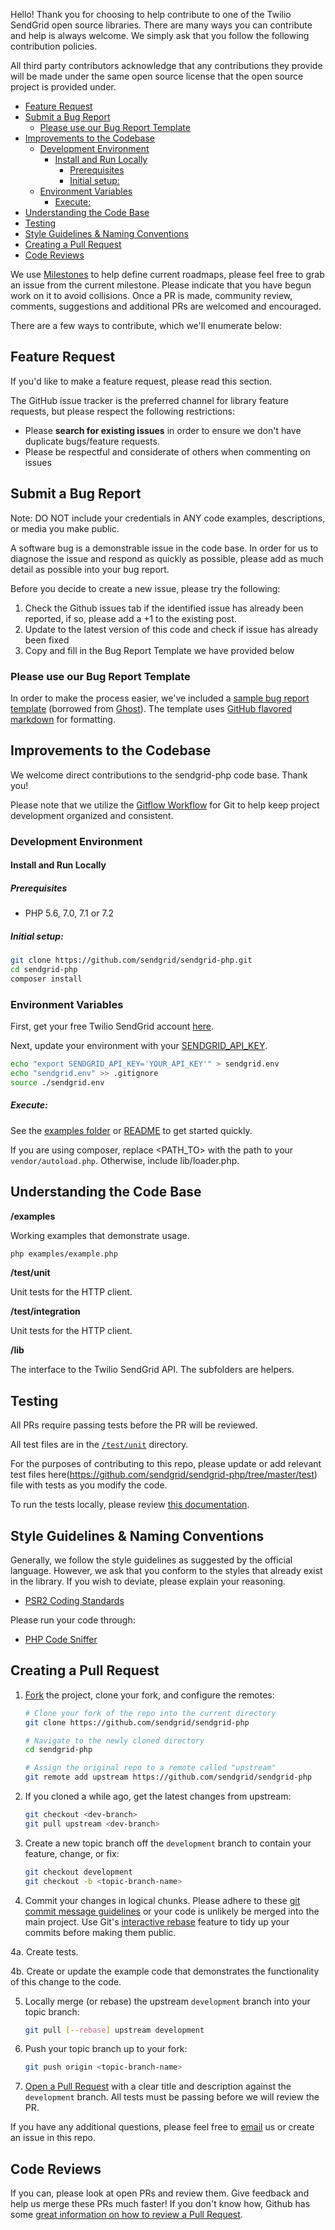 Hello! Thank you for choosing to help contribute to one of the Twilio SendGrid open source libraries. There are many ways you can contribute and help is always welcome. We simply ask that you follow the following contribution policies.

All third party contributors acknowledge that any contributions they provide will be made under the same open source license that the open source project is provided under.

- [Feature Request](#feature-request)
- [Submit a Bug Report](#submit-a-bug-report)
  - [Please use our Bug Report Template](#please-use-our-bug-report-template)
- [Improvements to the Codebase](#improvements-to-the-codebase)
  - [Development Environment](#development-environment)
    - [Install and Run Locally](#install-and-run-locally)
      - [Prerequisites](#prerequisites)
      - [Initial setup:](#initial-setup)
  - [Environment Variables](#environment-variables)
      - [Execute:](#execute)
- [Understanding the Code Base](#understanding-the-code-base)
- [Testing](#testing)
- [Style Guidelines & Naming Conventions](#style-guidelines--naming-conventions)
- [Creating a Pull Request<a name="creating_a_pull_request"></a>](#creating-a-pull-requesta-name%22creatingapullrequest%22a)
- [Code Reviews](#code-reviews)

<a name="roadmap"></a>
We use [Milestones](https://github.com/sendgrid/sendgrid-php/milestones) to help define current roadmaps, please feel free to grab an issue from the current milestone. Please indicate that you have begun work on it to avoid collisions. Once a PR is made, community review, comments, suggestions and additional PRs are welcomed and encouraged.

There are a few ways to contribute, which we'll enumerate below:

<a name="feature-request"></a>
## Feature Request

If you'd like to make a feature request, please read this section.

The GitHub issue tracker is the preferred channel for library feature requests, but please respect the following restrictions:

- Please **search for existing issues** in order to ensure we don't have duplicate bugs/feature requests.
- Please be respectful and considerate of others when commenting on issues

<a name="submit-a-bug-report"></a>
## Submit a Bug Report

Note: DO NOT include your credentials in ANY code examples, descriptions, or media you make public.

A software bug is a demonstrable issue in the code base. In order for us to diagnose the issue and respond as quickly as possible, please add as much detail as possible into your bug report.

Before you decide to create a new issue, please try the following:

1. Check the Github issues tab if the identified issue has already been reported, if so, please add a +1 to the existing post.
2. Update to the latest version of this code and check if issue has already been fixed
3. Copy and fill in the Bug Report Template we have provided below

### Please use our Bug Report Template

In order to make the process easier, we've included a [sample bug report template](https://github.com/sendgrid/sendgrid-php/blob/master/.github/ISSUE_TEMPLATE) (borrowed from [Ghost](https://github.com/TryGhost/Ghost/)). The template uses [GitHub flavored markdown](https://help.github.com/articles/github-flavored-markdown/) for formatting.

<a name="improvements-to-the-codebase"></a>
## Improvements to the Codebase

We welcome direct contributions to the sendgrid-php code base. Thank you!

Please note that we utilize the [Gitflow Workflow](https://www.atlassian.com/git/tutorials/comparing-workflows/gitflow-workflow) for Git to help keep project development organized and consistent.

### Development Environment ###

#### Install and Run Locally ####

##### Prerequisites #####

- PHP 5.6, 7.0, 7.1 or 7.2

##### Initial setup: #####

```bash
git clone https://github.com/sendgrid/sendgrid-php.git
cd sendgrid-php
composer install
```

### Environment Variables

First, get your free Twilio SendGrid account [here](https://sendgrid.com/free?source=sendgrid-php).

Next, update your environment with your [SENDGRID_API_KEY](https://app.sendgrid.com/settings/api_keys).

```bash
echo "export SENDGRID_API_KEY='YOUR_API_KEY'" > sendgrid.env
echo "sendgrid.env" >> .gitignore
source ./sendgrid.env
```

##### Execute: #####

See the [examples folder](https://github.com/sendgrid/sendgrid-php/tree/master/examples) or [README](https://github.com/sendgrid/sendgrid-php/blob/master/README.md) to get started quickly.

If you are using composer, replace <PATH_TO> with the path to your `vendor/autoload.php`. Otherwise, include lib/loader.php.

<a name="understanding-the-codebase"></a>
## Understanding the Code Base

**/examples**

Working examples that demonstrate usage.

```bash
php examples/example.php
```

**/test/unit**

Unit tests for the HTTP client.

**/test/integration**

Unit tests for the HTTP client.

**/lib**

The interface to the Twilio SendGrid API. The subfolders are helpers.

<a name="testing"></a>
## Testing

All PRs require passing tests before the PR will be reviewed.

All test files are in the [`/test/unit`](https://github.com/sendgrid/sendgrid-php/tree/master/test/unit) directory.

For the purposes of contributing to this repo, please update or add relevant test files here(https://github.com/sendgrid/sendgrid-php/tree/master/test) file with tests as you modify the code.

To run the tests locally, please review [this documentation](https://github.com/sendgrid/sendgrid-php/tree/master/docker).

<a name="style-guidelines-and-naming-conventions"></a>
## Style Guidelines & Naming Conventions

Generally, we follow the style guidelines as suggested by the official language. However, we ask that you conform to the styles that already exist in the library. If you wish to deviate, please explain your reasoning.

- [PSR2 Coding Standards](http://www.php-fig.org/psr/psr-2/)

Please run your code through:

- [PHP Code Sniffer](https://github.com/squizlabs/PHP_CodeSniffer)

## Creating a Pull Request<a name="creating_a_pull_request"></a>

1. [Fork](https://help.github.com/fork-a-repo/) the project, clone your fork,
   and configure the remotes:

   ```bash
   # Clone your fork of the repo into the current directory
   git clone https://github.com/sendgrid/sendgrid-php
   
   # Navigate to the newly cloned directory
   cd sendgrid-php
   
   # Assign the original repo to a remote called "upstream"
   git remote add upstream https://github.com/sendgrid/sendgrid-php
   ```

2. If you cloned a while ago, get the latest changes from upstream:

   ```bash
   git checkout <dev-branch>
   git pull upstream <dev-branch>
   ```

3. Create a new topic branch off the `development` branch to
   contain your feature, change, or fix:

   ```bash
   git checkout development
   git checkout -b <topic-branch-name>
   ```

4. Commit your changes in logical chunks. Please adhere to these [git commit
   message guidelines](http://tbaggery.com/2008/04/19/a-note-about-git-commit-messages.html)
   or your code is unlikely be merged into the main project. Use Git's
   [interactive rebase](https://help.github.com/articles/interactive-rebase)
   feature to tidy up your commits before making them public.

4a. Create tests.

4b. Create or update the example code that demonstrates the functionality of this change to the code.

5. Locally merge (or rebase) the upstream `development` branch into your topic branch:

   ```bash
   git pull [--rebase] upstream development
   ```

6. Push your topic branch up to your fork:

   ```bash
   git push origin <topic-branch-name>
   ```

7. [Open a Pull Request](https://help.github.com/articles/using-pull-requests/)
	with a clear title and description against the `development` branch. All tests must be passing before we will review the PR.

If you have any additional questions, please feel free to [email](mailto:dx@sendgrid.com) us or create an issue in this repo.

<a name="code-reviews"></a>
## Code Reviews

If you can, please look at open PRs and review them. Give feedback and help us merge these PRs much faster! If you don't know how, Github has some [great information on how to review a Pull Request](https://help.github.com/articles/about-pull-request-reviews/).
